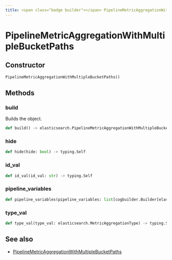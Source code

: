 ```yaml
---
title: <span class="badge builder"></span> PipelineMetricAggregationWithMultipleBucketPaths
---
```

# <span class="badge builder"></span> PipelineMetricAggregationWithMultipleBucketPaths

## Constructor

```python
PipelineMetricAggregationWithMultipleBucketPaths()
```
## Methods

### <span class="badge object-method"></span> build

Builds the object.

```python
def build() -> elasticsearch.PipelineMetricAggregationWithMultipleBucketPaths
```

### <span class="badge object-method"></span> hide

```python
def hide(hide: bool) -> typing.Self
```

### <span class="badge object-method"></span> id_val

```python
def id_val(id_val: str) -> typing.Self
```

### <span class="badge object-method"></span> pipeline_variables

```python
def pipeline_variables(pipeline_variables: list[cogbuilder.Builder[elasticsearch.PipelineVariable]]) -> typing.Self
```

### <span class="badge object-method"></span> type_val

```python
def type_val(type_val: elasticsearch.MetricAggregationType) -> typing.Self
```

## See also

 * <span class="badge object-type-class"></span> [PipelineMetricAggregationWithMultipleBucketPaths](./object-PipelineMetricAggregationWithMultipleBucketPaths.md)
